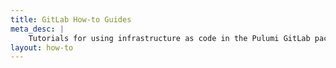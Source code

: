 ```yaml
---
title: GitLab How-to Guides
meta_desc: |
    Tutorials for using infrastructure as code in the Pulumi GitLab package
layout: how-to
---
```

